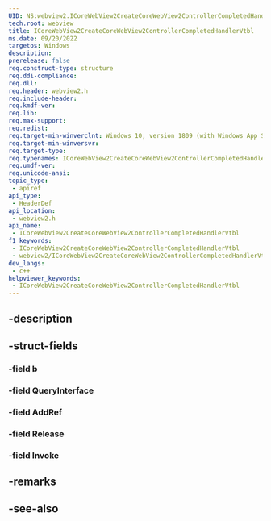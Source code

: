 ```yaml
---
UID: NS:webview2.ICoreWebView2CreateCoreWebView2ControllerCompletedHandlerVtbl
tech.root: webview
title: ICoreWebView2CreateCoreWebView2ControllerCompletedHandlerVtbl
ms.date: 09/20/2022
targetos: Windows
description: 
prerelease: false
req.construct-type: structure
req.ddi-compliance: 
req.dll: 
req.header: webview2.h
req.include-header: 
req.kmdf-ver: 
req.lib: 
req.max-support: 
req.redist: 
req.target-min-winverclnt: Windows 10, version 1809 (with Windows App SDK 1.1 or later)
req.target-min-winversvr: 
req.target-type: 
req.typenames: ICoreWebView2CreateCoreWebView2ControllerCompletedHandlerVtbl
req.umdf-ver: 
req.unicode-ansi: 
topic_type:
 - apiref
api_type:
 - HeaderDef
api_location:
 - webview2.h
api_name:
 - ICoreWebView2CreateCoreWebView2ControllerCompletedHandlerVtbl
f1_keywords:
 - ICoreWebView2CreateCoreWebView2ControllerCompletedHandlerVtbl
 - webview2/ICoreWebView2CreateCoreWebView2ControllerCompletedHandlerVtbl
dev_langs:
 - c++
helpviewer_keywords:
 - ICoreWebView2CreateCoreWebView2ControllerCompletedHandlerVtbl
---
```


## -description

## -struct-fields

### -field b

### -field QueryInterface

### -field AddRef

### -field Release

### -field Invoke

## -remarks

## -see-also

